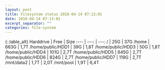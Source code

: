 ```yaml
---
layout: post
title: Filesystem status 2018-04-14 07:13:01
date: 2018-04-14 07:13:01
excerpt_separator: ""
categories: file-system
---
```

{:.table_alt}
Harddrive | Free | Size
:--- | ---: | ---:
/ | 25G | 37G
/home | 663G | 1,7T
/home/public/HDD1 | 39G | 1,8T
/home/public/HDD3 | 50G | 1,8T
/home/public/HDD4 | 101G | 2,7T
/home/public/HDD5 | 645G | 2,7T
/home/public/HDD6 | 824G | 2,7T
/home/public/HDD7 | 119G | 2,7T
/mnt/data2 | 1,7T | 2,0T
/mnt/pool | 1,9T | 6,4T
